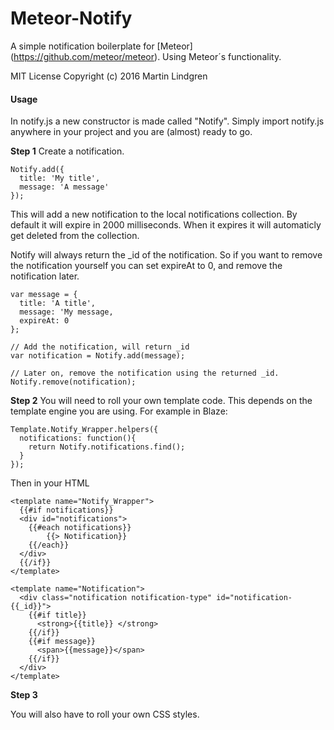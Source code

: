 # Meteor-Notify
A simple notification boilerplate for [Meteor] (https://github.com/meteor/meteor). Using Meteor´s functionality.

MIT License
Copyright (c) 2016 Martin Lindgren

#### Usage
In notify.js a new constructor is made called "Notify". Simply import notify.js anywhere in your project and you are (almost) ready to go.

**Step 1**
Create a notification.
```
Notify.add({
  title: 'My title',
  message: 'A message'
});
```

This will add a new notification to the local notifications collection. By default it will expire in 2000 milliseconds. When it expires it will automaticly get deleted from the collection.

Notify will always return the _id of the notification. So if you want to remove the notification yourself you can set  expireAt to 0, and remove the notification later.
```
var message = {
  title: 'A title',
  message: 'My message,
  expireAt: 0
};

// Add the notification, will return _id
var notification = Notify.add(message);

// Later on, remove the notification using the returned _id.
Notify.remove(notification);

```

**Step 2**
You will need to roll your own template code. This depends on the template engine you are using. For example in Blaze:
```
Template.Notify_Wrapper.helpers({
  notifications: function(){
    return Notify.notifications.find();
  }
});
```
Then in your HTML
```
<template name="Notify_Wrapper">
  {{#if notifications}}
  <div id="notifications">
    {{#each notifications}}
        {{> Notification}}
    {{/each}}
  </div>
  {{/if}}
</template>

<template name="Notification">
  <div class="notification notification-type" id="notification-{{_id}}">
    {{#if title}}
      <strong>{{title}} </strong>
    {{/if}}
    {{#if message}}
      <span>{{message}}</span>
    {{/if}}
  </div>
</template>
```

**Step 3**

You will also have to roll your own CSS styles.

